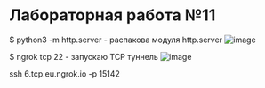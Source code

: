 # Лабораторная работа №11

$ python3 -m http.server - распакова модуля http.server
![image](https://github.com/KaliziaFox/lab11/assets/112780370/06526132-b262-4a66-acec-d4e9a90b0598)

$ ngrok tcp 22 - запускаю TCP туннель
![image](https://github.com/KaliziaFox/lab11/assets/112780370/90f4b87f-8484-4fc0-a371-219c851413f9)

ssh 6.tcp.eu.ngrok.io -p 15142

